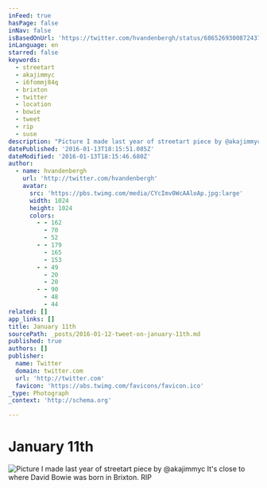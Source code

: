 ```yaml
---
inFeed: true
hasPage: false
inNav: false
isBasedOnUrl: 'https://twitter.com/hvandenbergh/status/686526930087243776'
inLanguage: en
starred: false
keywords:
  - streetart
  - akajimmyc
  - i6fommj84q
  - brixton
  - twitter
  - location
  - bowie
  - tweet
  - rip
  - suse
description: "Picture I made last year of streetart piece by @akajimmyc It's close to where David Bowie was born in Brixton. RIP"
datePublished: '2016-01-13T18:15:51.085Z'
dateModified: '2016-01-13T18:15:46.680Z'
author:
  - name: hvandenbergh
    url: 'http://twitter.com/hvandenbergh'
    avatar:
      src: 'https://pbs.twimg.com/media/CYcImv0WcAAloAp.jpg:large'
      width: 1024
      height: 1024
      colors:
        - - 162
          - 70
          - 52
        - - 179
          - 165
          - 153
        - - 49
          - 20
          - 20
        - - 90
          - 48
          - 44
related: []
app_links: []
title: January 11th
sourcePath: _posts/2016-01-12-tweet-on-january-11th.md
published: true
authors: []
publisher:
  name: Twitter
  domain: twitter.com
  url: 'http://twitter.com'
  favicon: 'https://abs.twimg.com/favicons/favicon.ico'
_type: Photograph
_context: 'http://schema.org'

---
```

# January 11th
![Picture I made last year of streetart piece by &commat;akajimmyc It's close to where David Bowie was born in Brixton&period; RIP](https://pbs.twimg.com/media/CYcImv0WcAAloAp.jpg:large)